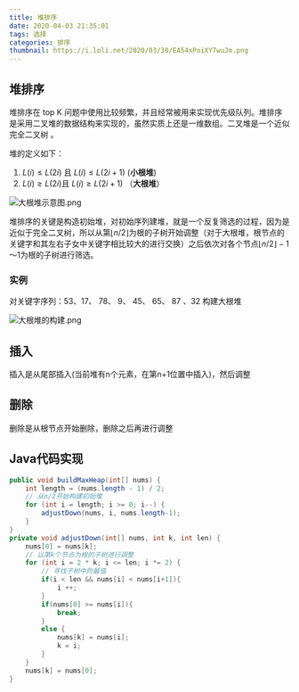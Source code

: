 ```yaml
---
title: 堆排序
date: 2020-04-03 21:35:01
tags: 选择
categories: 排序
thumbnail: https://i.loli.net/2020/03/30/EA54xPoiXY7wuJm.png
---
```


## 堆排序

<!--more-->

堆排序在 top K 问题中使用比较频繁，并且经常被用来实现优先级队列。堆排序是采用二叉堆的数据结构来实现的，虽然实质上还是一维数组。二叉堆是一个近似完全二叉树 。

堆的定义如下：

1. $L(i) \leq L(2i)$ 且 $L(i) \leq L(2i+1)$  (**小根堆**)
2. $L(i) \geq L(2i)$且 $L(i) \geq L(2i+1)$ （**大根堆**）

![大根堆示意图.png](https://i.loli.net/2020/04/03/AEB4cI13kuafSzi.png)

堆排序的关键是构造初始堆，对初始序列建堆，就是一个反复筛选的过程，因为是近似于完全二叉树，所以从第$\lfloor n/2 \rfloor$为根的子树开始调整（对于大根堆，根节点的关键字和其左右子女中关键字相比较大的进行交换）之后依次对各个节点$\lfloor n/2 \rfloor -1 ～ 1$为根的子树进行筛选。

### 实例

对关键字序列：53、17、 78、 9、 45、 65、 87 、32 构建大根堆

![大根堆的构建.png](https://i.loli.net/2020/04/03/ziASWIwx2g8L7qt.png)



## 插入

插入是从尾部插入(当前堆有n个元素，在第n+1位置中插入)，然后调整

## 删除

删除是从根节点开始删除，删除之后再进行调整

## Java代码实现

```java
public void buildMaxHeap(int[] nums) {
    int length = (nums.length - 1) / 2;
    // 从n/2开始构建初始堆
    for (int i = length; i >= 0; i--) {
        adjustDown(nums, i, nums.length-1);
    }
}
private void adjustDown(int[] nums, int k, int len) {
    nums[0] = nums[k];
    // 以第k个节点为根的子树进行调整
    for (int i = 2 * k; i <= len; i *= 2) {
        // 寻找子树中的最值
        if(i < len && nums[i] < nums[i+1]){
            i ++;
        }
        if(nums[0] >= nums[i]){
            break;
        }
        else {
            nums[k] = nums[i];
            k = i;
        }
    }
    nums[k] = nums[0];
}
```


